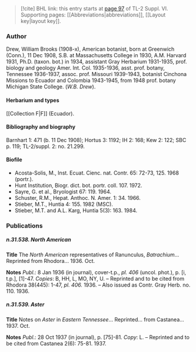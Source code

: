 > [!cite] BHL link: this entry starts at [page 97](https://www.biodiversitylibrary.org/item/103835#page/107/mode/1up) of TL-2 Suppl. VI.
> Supporting pages: [[Abbreviations|abbreviations]], [[Layout key|layout key]].

### Author

Drew, William Brooks (1908-x), American botanist, born at Greenwich (Conn.), 11 Dec 1908, S.B. at Massachusetts College in 1930, A.M. Harvard 1931, Ph.D. (taxon. bot.) in 1934, assistant Gray Herbarium 1931-1935, prof. biology and geology Amer. Int. Col. 1935-1936, asst. prof. botany, Tennessee 1936-1937, assoc. prof. Missouri 1939-1943, botanist Cinchona Missions to Ecuador and Colombia 1943-1945, from 1948 prof. botany Michigan State College. (*W.B. Drew*).

#### Herbarium and types

[[Collection F|F]] (Ecuador).

#### Bibliography and biography

Barnhart 1: 471 (b. 11 Dec 1908); Hortus 3: 1192; IH 2: 168; Kew 2: 122; SBC p. 119; TL-2/suppl. 2: no. 21.299.

#### Biofile

- Acosta-Solis, M., Inst. Ecuat. Cienc. nat. Contr. 65: 72-73, 125. 1968 (portr.).
- Hunt Institution, Biogr. dict. bot. portr. coll. 107. 1972.
- Sayre, G. et al., Bryologist 67: 119. 1964.
- Schuster, R.M., Hepat. Anthoc. N. Amer. 1: 34. 1966.
- Stieber, M.T., Huntia 4: 155. 1982 (MSC).
- Stieber, M.T. and A.L. Karg, Huntia 5(3): 163. 1984.

### Publications

##### n.31.538. North American

**Title**
The *North American* representatives of Ranunculus, *Batrachium*... Reprinted from Rhodora... 1936. Oct.

**Notes**
*Publ*.: 8 Jan 1936 (in journal), cover-t.p., *pl. 406* (uncol. phot.), p. \[i, t.p.\], \[1\]-47. *Copies*: B, HH, L, MO, NY, U. – Reprinted and to be cited from Rhodora 38(445): 1-47, *pl. 406.* 1936. – Also issued as Contr. Gray Herb. no. 110. 1936.

##### n.31.539. Aster

**Title**
Notes on *Aster* in *Eastern Tennessee*... Reprinted... from Castanea... 1937. Oct.

**Notes**
*Publ*.: 28 Oct 1937 (in journal), p. \[75\]-81. *Copy*: L. – Reprinted and to be cited from Castanea 2(6): 75-81. 1937.

